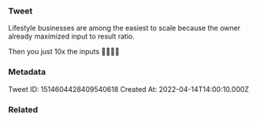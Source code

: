 ### Tweet
Lifestyle businesses are among the easiest to scale because the owner already maximized input to result ratio. 

Then you just 10x the inputs 🏴‍☠️✊🏽

### Metadata
Tweet ID: 1514604428409540618
Created At: 2022-04-14T14:00:10.000Z

### Related

